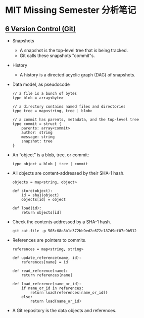 # MIT Missing Semester 分析笔记

## [6 Version Control (Git)][1]

- Snapshots
  - A snapshot is the top-level tree that is being tracked.
  - Git calls these snapshots "commit"s.

- History
  - A history is a directed acyclic graph (DAG) of snapshots.

- Data model, as pseudocode

  ```text
  // a file is a bunch of bytes
  type blob = array<byte>

  // a directory contains named files and directories
  type tree = map<string, tree | blob>

  // a commit has parents, metadata, and the top-level tree
  type commit = struct {
      parents: array<commit>
      author: string
      message: string
      snapshot: tree
  }
  ```

- An “object” is a blob, tree, or commit:

  ```text
  type object = blob | tree | commit
  ```

- All objects are content-addressed by their SHA-1 hash.

  ```text
  objects = map<string, object>

  def store(object):
      id = sha1(object)
      objects[id] = object

  def load(id):
      return objects[id]
    ```
  
- Check the contents addressed by a SHA-1 hash.

  ```text
  git cat-file -p 503c68c8b1c372bb9ed2c672c187d9ef07c9b512
  ```

- References are pointers to commits.

  ```text
  references = map<string, string>

  def update_reference(name, id):
      references[name] = id

  def read_reference(name):
      return references[name]

  def load_reference(name_or_id):
      if name_or_id in references:
          return load(references[name_or_id])
      else:
          return load(name_or_id)
  ```

- A Git repository is the data objects and references.


  [1]: https://missing.csail.mit.edu/2020/version-control/
